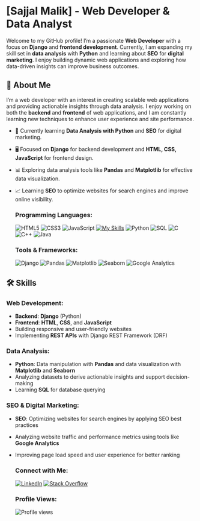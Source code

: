 # [Sajjal Malik] - Web Developer & Data Analyst

Welcome to my GitHub profile! I’m a passionate **Web Developer** with a focus on **Django** and **frontend development**. Currently, I am expanding my skill set in **data analysis** with **Python** and learning about **SEO** for **digital marketing**. I enjoy building dynamic web applications and exploring how data-driven insights can improve business outcomes.

## 🚀 About Me
I’m a web developer with an interest in creating scalable web applications and providing actionable insights through data analysis. I enjoy working on both the **backend** and **frontend** of web applications, and I am constantly learning new techniques to enhance user experience and site performance.

- 🌱 Currently learning **Data Analysis with Python** and **SEO** for digital marketing.
- 🖥️ Focused on **Django** for backend development and **HTML, CSS, JavaScript** for frontend design.
- 📊 Exploring data analysis tools like **Pandas** and **Matplotlib** for effective data visualization.
- 📈 Learning **SEO** to optimize websites for search engines and improve online visibility.

  ### Programming Languages:
  ![HTML5](https://img.shields.io/static/v1?label=&message=HTML5&color=E34F26&logo=html5&logoColor=white&style=for-the-badge)
  ![CSS3](https://img.shields.io/static/v1?label=&message=CSS3&color=1572B6&logo=css3&logoColor=white&style=for-the-badge)
  ![JavaScript](https://img.shields.io/static/v1?label=&message=JavaScript&color=F7DF1E&logo=javascript&logoColor=black&style=for-the-badge)
  [![My Skills](https://skillicons.dev/icons?i=js,html,css,wasm)](https://skillicons.dev)
  ![Python](https://img.shields.io/static/v1?label=&message=Python&color=3776AB&logo=python&logoColor=white&style=for-the-badge)
  ![SQL](https://img.shields.io/static/v1?label=&message=SQL&color=4CAF50&logo=mysql&logoColor=white&style=for-the-badge)
  ![C](https://img.shields.io/static/v1?label=&message=C&color=007ACC&logo=c&logoColor=white&style=for-the-badge)
  ![C++](https://img.shields.io/static/v1?label=&message=C%2B%2B&color=5C2D91&logo=cplusplus&logoColor=white&style=for-the-badge)
  ![Java](https://img.shields.io/static/v1?label=&message=Java&color=FF7F32&logo=java&logoColor=white&style=for-the-badge)


  ### Tools & Frameworks:
  ![Django](https://img.shields.io/static/v1?label=&message=Django&color=092E20&logo=django&logoColor=white&style=for-the-badge)
  ![Pandas](https://img.shields.io/static/v1?label=&message=Pandas&color=150458&logo=pandas&logoColor=white&style=for-the-badge)
  ![Matplotlib](https://img.shields.io/static/v1?label=&message=Matplotlib&color=003B57&logo=matplotlib&logoColor=white&style=for-the-badge)
  ![Seaborn](https://img.shields.io/static/v1?label=&message=Seaborn&color=1F77B4&logo=seaborn&logoColor=white&style=for-the-badge)
  ![Google Analytics](https://img.shields.io/static/v1?label=&message=Google%20Analytics&color=F5C300&logo=google-analytics&logoColor=white&style=for-the-badge)


## 🛠️ Skills

### Web Development:
- **Backend**: **Django** (Python)
- **Frontend**: **HTML**, **CSS**, and **JavaScript**
- Building responsive and user-friendly websites
- Implementing **REST APIs** with Django REST Framework (DRF)

### Data Analysis:
- **Python**: Data manipulation with **Pandas** and data visualization with **Matplotlib** and **Seaborn**
- Analyzing datasets to derive actionable insights and support decision-making
- Learning **SQL** for database querying

### SEO & Digital Marketing:
- **SEO**: Optimizing websites for search engines by applying SEO best practices
- Analyzing website traffic and performance metrics using tools like **Google Analytics**
- Improving page load speed and user experience for better ranking

  ### Connect with Me:
  [![LinkedIn](https://img.shields.io/static/v1?label=&message=LinkedIn&color=0A66C2&logo=linkedin&logoColor=white&style=for-the-badge)](https://www.linkedin.com/in/sajjal-malik-589019214/)
  [![Stack Overflow](https://img.shields.io/static/v1?label=&message=Stack%20Overflow&color=FE7A16&logo=stack-overflow&logoColor=white&style=for-the-badge)](https://stackoverflow.com/users/19632091/sajjal-malik)
  
  ### Profile Views:
  ![Profile views](https://komarev.com/ghpvc/?username=Sajjal-Malik&style=for-the-badge)


                                                                                          
